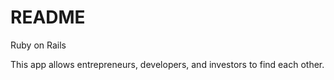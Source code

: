 # README

Ruby on Rails

This app allows entrepreneurs, developers, and investors to find each other.

